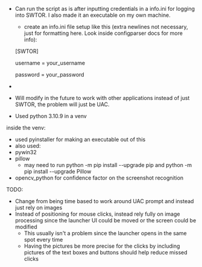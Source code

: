 - Can run the script as is after inputting credentials in a info.ini for logging into SWTOR. I also made it an executable on my own machine.
    - create an info.ini file setup like this (extra newlines not necessary, just for formatting here. Look inside configparser docs for more info):
 
   [SWTOR]                           
                                       
   username = your_username         
                                       
   password = your_password           
                                       
- 
- Will modify in the future to work with other applications instead of just SWTOR, the problem will just be UAC.
- Used python 3.10.9 in a venv


inside the venv:
- used pyinstaller for making an executable out of this
- also used:
- pywin32
- pillow
    - may need to run python -m pip install --upgrade pip and python -m pip install --upgrade Pillow
- opencv_python for confidence factor on the screenshot recognition


TODO:
- Change from being time based to work around UAC prompt and instead just rely on images
- Instead of positioning for mouse clicks, instead rely fully on image processing since the launcher UI could be moved or the screen could be modified
    - This usually isn't a problem since the launcher opens in the same spot every time
    - Having the pictures be more precise for the clicks by including pictures of the text boxes and buttons should help reduce missed clicks
